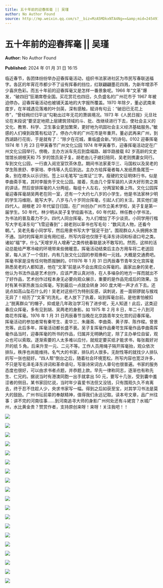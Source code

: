 ```yaml
---
title: 五十年前的迎春挥毫 || 吴瑾
author: No Author Found
source: http://mp.weixin.qq.com/s?__biz=MzA5MDkxNTA4Ng==&amp;mid=2454914653&amp;idx=1&amp;sn=856a43622bda6dc9dcdd2c26255a2567&amp;chksm=87a3ce3cb0d4472abab49d772fed54c08e6ad2525eaac3394d5b52997e4ab88c5a32d8bd6575&poc_token=HJ_Do2ejHyO-wNZGG8Q1S8FdPgy1YBBEob-nUEme
---
```


# 五十年前的迎春挥毫 || 吴瑾

**Author:** No Author Found

**Published:** 2024 年 01 月 31 日 16:15

临近春节，各团体纷纷举办迎春挥毫活动，组织书法家进社区为市民写春联送福字。各区的年宵花市都少不了设有挥春的挡位，红联翩翩墨花四溅，为新年增添不少喜庆色彩。而五十年前的迎春挥毫又是怎样一番景象呢。1966 年“文革”爆发，“破四旧”狂潮席卷全国。买花赏花也四旧，久负盛名的广州花市于 1967 年被迫停办。迎春挥毫活动也被铺天盖地的大字报所覆盖。1970 年除夕，董必武南来度岁，在羊城遇见落难的叶剑英，深有感触，赋诗有句云：“破旧已无花上市”，“曾经绚烂归平淡”勾勒出过年无花的萧飒境况。1973 年《人民日报》元旦社论在末段说“要坚定地把上层建筑领域的斗、批、改继续进行下去，使社会主义的文化、教育、科学、卫生事业更加繁荣，更好地为巩固社会主义经济基础服务。”敏感的人们嗅到政策有松动了。停办六年的广州花市是年重开。董必武再来广州，到西湖路行花街，于是就有了：“除夕在花城，重临盛会新。”的诗句。0102 迎春挥毫 1974 年 1 月 23 日甲寅春节广州文化公园 1974 年甲寅春节，迎春挥毫活动定在广州文化公园举行。傍晚，主办方派车先后到盘福路、越华路接载 82 岁高龄的文史馆馆长胡根天和 75 岁的馆员吴子复。胡老由儿子媳妇陪同，吴老则携妻女同行。车到文化公园，一行直入阅览室饮茶休息。期间书法家麦华三、马国权以及吴老的学生陈景舒、李家培、李伟等人先后到达。主办方给挥毫者每人发纸质鱼尾签一条，别在襟头以示识别。签上以毛笔写“出席证”三字。瘦硬的文征明体行书，似是李曲斋手笔，其时李服务于文化公园。接着，先由几个穿军装的人讲大好形势之类的讲话，然后安排挥毫的人分两组，每组十人左右，分两室轮番上阵。文化公园挥毫迎春挥毫胡吴两老在同一室，还有一个大约七八岁的小学生，他是书法家林少明的学生冯维刚，能写大字。八岁与八十岁同台挥毫，引起人们的关注。其实他们是四代人。胡根老 20 年代留日归国，在广州创办广州市立美术学校，吴子复是第一届学生。50 年代，林少明从吴子复学绘画书法，60 年代起，林任教小学书法，为书法的普及着力不少。四代人同台挥毫，为人们增加了不少谈资。小同学用行楷写大字毛泽东句“飞雪迎春到”；胡老则以草书也写毛句：“数风流人物，还看今朝。”。吴老先看小同学写，然后用隶书写大字“鼓足干劲”。围观群众人头拥拥水泄不通。当时的挥毫并没有用红纸，所写内容也仅限于毛泽东诗词和标语口号之类。诸如“福”字，什么“天增岁月人增寿”之类传统春联是决不敢写的。然而，这样的活动总能给严寒冷峻的环境带来些微暖意。挥毫活动结束后主办方用车将二老送回家，每人派了一个信封，内有几张文化公园的参观券和一元钱。大概是交通费吧。挥毫书家是没有任何物质报酬的。011976 年 1 月 31 日丙辰春节青年文化宫挥毫熟悉吴老的人都知道，他在“文革”前是从不会出席应众挥毫的。画家出身的吴老，他认为书法作品是艺术创作，应该严肃认真对待，在人多噪杂的地方一挥而就出不了好作品，艺术创作过程本身无必要向观众展示，重要的是作品完成后的效果。当时有某书家热衷当众挥毫，写到最后一点就会转身 360 度大喝一声才点下去。还说点如高山坠石什么的！吴老对这些行为特别反感，讽刺说，差一面铜锣就与猴戏无异了！经历了“文革”的洗礼，老人放下了执着，站到挥毫台前。是他害怕被扣上“脱离群众”的帽子，抑或是几年政治学习有了进步呢，无人知道！此后，这类迎春应众挥毫，多有见到胡、吴两老的身影。如 1975 年 2 月 8 日，年二十八到河南花市挥毫。1976 年 1 月 31 日丙辰春节当晚在北京路青年文化宫的迎春挥毫。挥毫活动的参加者常有秦咢生、麦华三、朱庸斋、李曲斋、黄子厚、陈作樑。曾景充等。此后多年，挥毫活动都长盛不衰。吴子复挥毫作品秦咢生挥毫作品李曲斋挥毫作品当时，迎春挥毫的所书的作品，归属并无明确约定，除了主办单位自留，观众也可以索取。逐渐索要的人太多难以应付，就规定要买纸才能求书，每张裁好对开的纸 5 角。后来升至一元、二元不等。工作人员用绳子隔开挥毫抬，观众依次排队，秩序也尚能维持。名气大的书家，排队的人很多。无耐性等的就找少人排队的写一张也挺好。“四人帮”倒台之后，随着社会环境宽松，所写内容也宽泛许多，不只是写毛泽毛泽东诗词和革命语句，写唐诗宋词古人章句也很普遍。书家的服务态度也很好，可以由求书者点题，并恭题上款。早先一律称同志，逐渐也有称先生、仁兄的。据说当时有港澳同胞一出手就拿出 50 元，要写十几张，受到囊中羞涩者的侧目。某书家回忆说，当时年少喜爱书法但又没钱，只有围观久久不肯离去，终于忍不住趁人少，央求书家写一幅。得到之后如获至宝，对其学习书法是莫大的鼓励。广州书坛前辈的奉献精神，值得我们永远记取。读本号文章，品广州往事：讲不完的河南往事……到河南追寻大师的身影广州何处还有斗姥宫？水城广州，水比黄金贵？赞赏作者，支持原创来呀！来呀！关注我吧！！

![](https://mmbiz.qpic.cn/mmbiz_gif/PJWG74pLsMbnr5S4BbUwhwLDHfBfiaBDfCCOVYmV5OpnOEbeuLgwb8Hs7RZHHToSbjO0dBG5kncCfxhr0icDOHXQ/640)

![](https://mmbiz.qpic.cn/mmbiz_jpg/PJWG74pLsMbnr5S4BbUwhwLDHfBfiaBDf8uF3YsJHX0hn7PSoicD1k35VibxhCIycANOugTkq7MZD6iclBjKXRqokg/640)

![](https://mmbiz.qpic.cn/mmbiz_jpg/PJWG74pLsMbnr5S4BbUwhwLDHfBfiaBDftcThrdcxZpv5fBQ9fFdVSVfueHiclGTkvLAicns7RtMWdn4wXJXzibzkA/640)

![](https://mmbiz.qpic.cn/mmbiz_jpg/PJWG74pLsMbnr5S4BbUwhwLDHfBfiaBDfAQsUT7TpBwMQ8uibQkIcDzYLzS664Ctwp5ClzX9tQX8z7OFZFgYl7Bw/640)

![](https://mmbiz.qpic.cn/mmbiz_jpg/PJWG74pLsMbnr5S4BbUwhwLDHfBfiaBDfXJHlfttWdg1nib1bPkicQKrbjAyibTjyug8C1nynaVUHYtiahicdlutVrJw/640)

![](https://mmbiz.qpic.cn/mmbiz_jpg/PJWG74pLsMbnr5S4BbUwhwLDHfBfiaBDfYHtj85fBXGiavydqQjFia906DUVtAoZ2XvfVrFZytbtLgvw9EYBjD7KA/640)

![](https://mmbiz.qpic.cn/mmbiz_jpg/PJWG74pLsMbnr5S4BbUwhwLDHfBfiaBDfpK8SBZMickAuVy3MrF5flezpIYVN1qeczkS5ou31avT0UYuKiadFZiavQ/640)

![](https://mmbiz.qpic.cn/mmbiz_jpg/PJWG74pLsMbnr5S4BbUwhwLDHfBfiaBDf0by0jhU8rQh76zlicoc7GRNBRNj2hibAlc0VJPXD9ky3aicoic0J1EVAgw/640)

![](https://mmbiz.qpic.cn/mmbiz_png/PJWG74pLsMbnr5S4BbUwhwLDHfBfiaBDfSA019CXDxbJGawjMibnW1p29rtHRR186pBt1M1Tb4ADkwux9jfesc0A/640)

![](https://mmbiz.qpic.cn/mmbiz_png/PJWG74pLsMbnr5S4BbUwhwLDHfBfiaBDfSA019CXDxbJGawjMibnW1p29rtHRR186pBt1M1Tb4ADkwux9jfesc0A/640)

![](https://mmbiz.qpic.cn/mmbiz_jpg/PJWG74pLsMbnr5S4BbUwhwLDHfBfiaBDfmdzR5BQrDbmJYp5ubsS0s5hp4AKT182BkTZNtzAmlJCWibKneyBGicjA/640)

![](https://mmbiz.qpic.cn/mmbiz_png/PJWG74pLsMbnr5S4BbUwhwLDHfBfiaBDfSA019CXDxbJGawjMibnW1p29rtHRR186pBt1M1Tb4ADkwux9jfesc0A/640)

![](https://mmbiz.qpic.cn/mmbiz_png/PJWG74pLsMbnr5S4BbUwhwLDHfBfiaBDfSA019CXDxbJGawjMibnW1p29rtHRR186pBt1M1Tb4ADkwux9jfesc0A/640)

![](https://mmbiz.qpic.cn/mmbiz_jpg/PJWG74pLsMbnr5S4BbUwhwLDHfBfiaBDfUHx5icjjUJ4FpgTwTRHBHjicfMoq0pcBIJFfYNVdv88VTNvBHz6cdpuQ/640)

![](https://mmbiz.qpic.cn/mmbiz_png/PJWG74pLsMbnr5S4BbUwhwLDHfBfiaBDfSA019CXDxbJGawjMibnW1p29rtHRR186pBt1M1Tb4ADkwux9jfesc0A/640)

![](https://mmbiz.qpic.cn/mmbiz_png/PJWG74pLsMbnr5S4BbUwhwLDHfBfiaBDfSA019CXDxbJGawjMibnW1p29rtHRR186pBt1M1Tb4ADkwux9jfesc0A/640)

![](https://mmbiz.qpic.cn/mmbiz_jpg/PJWG74pLsMbnr5S4BbUwhwLDHfBfiaBDfBnCEgb4VBT9FufBeDI71bUT4ic9t9q1QWZO20U7Jhz67qyu6CicXaMQw/640?wx_fmt=jpeg&from=appmsg)

![](https://mmbiz.qpic.cn/mmbiz_gif/Ljib4So7yuWjksesibOCJobaUTdSnJibBKETJDfEjWDYj2xkxiauUB2icquwPPeLBebjVzBicwTwHNwjJeziaQWeIicsOQ/640?wx_fmt=gif&wxfrom=5&wx_lazy=1)

![](https://mmbiz.qpic.cn/mmbiz_png/PJWG74pLsMbxzxSWsbSxWa401icEeDUWiawxAxbdgTq3LmtribGicfmgEgabFONInhdrQRwY9Y4pmxRGlAoaQAaMDA/640?wx_fmt=jpeg&wxfrom=5&wx_lazy=1&wx_co=1&retryload=1)
